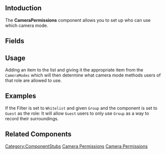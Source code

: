 <languages></languages> <translate>

## Intoduction

The **CameraPermissions** component allows you to set up who can use
which camera mode.

## Fields

## Usage

Adding an item to the list and giving it the appropriate item from the
`CameraModes` which will then determine what camera mode methods users
of that role are allowed to use.

## Examples

If the Filter is set to `Whitelist` and given `Group` and the component
is set to `Guest` as the role: It will allow `Guest` users to only use
`Group` as a way to record their surroundings.

## Related Components

</translate>

[Category:ComponentStubs](Category:ComponentStubs "wikilink") [Camera
Permissions](Category:Components{{#translation:}} "wikilink") [Camera
Permissions](Category:Components:Permissions{{#translation:}} "wikilink")